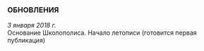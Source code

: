 ### ОБНОВЛЕНИЯ

*3 января 2018 г.*  
Основание Школополиса. Начало летописи (готовится первая публикация)
